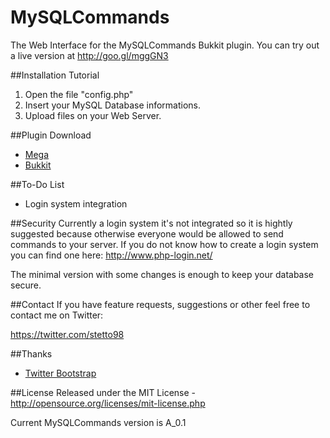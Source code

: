 # MySQLCommands
The Web Interface for the MySQLCommands Bukkit plugin. You can try out a live version at http://goo.gl/mggGN3

##Installation Tutorial
1. Open the file "config.php"
2. Insert your MySQL Database informations.
3. Upload files on your Web Server.

##Plugin Download
* [Mega](https://mega.nz/#!TUR1kQDB!bgu6GbIwukuy1r7J7pb-Nbydnv9zNLU8kFvFa__BJmY)
* [Bukkit](http://dev.bukkit.org/bukkit-plugins/mysqlcommands/)

##To-Do List
* Login system integration

##Security
Currently a login system it's not integrated so it is hightly suggested because otherwise everyone would be allowed to send commands to your server. If you do not know how to create a login system you can find one here: http://www.php-login.net/

The minimal version with some changes is enough to keep your database secure.

##Contact
If you have feature requests, suggestions or other feel free to contact me on Twitter:

https://twitter.com/stetto98

##Thanks
* [Twitter Bootstrap](https://github.com/twitter/bootstrap)

##License
Released under the MIT License - http://opensource.org/licenses/mit-license.php

Current MySQLCommands version is A_0.1
